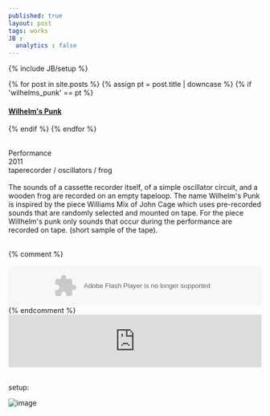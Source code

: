 ```yaml
---
published: true
layout: post
tags: works
JB :
  analytics : false
---
```


{% include JB/setup %}


{% for post in site.posts %}
	{% assign pt = post.title | downcase %}
	{% if 'wilhelms_punk' == pt %}
<h4><a href="{{ BASE_PATH }}{{ post.url }}">Wilhelm's Punk</a></h4>
	{% endif %}
{% endfor %}


<p>
<br />
	Performance<br />
	2011<br />
	taperecorder / oscillators / frog<br /><br />
The sounds of a cassette recorder itself, of a simple oscillator circuit, and a wooden frog are recorded on an empty tapeloop. The name Wilhelm's Punk is inspired by the piece Williams Mix of John Cage which uses pre-recorded sounds that are randomly selected and mounted on tape. For the piece Willhelm's punk only sounds that occur during the performance are recorded on tape.
(short sample of the tape).<br /><br />
</p>

{% comment %}
<div>
    <object height="81" width="100%"> <param name="movie" value="https://player.soundcloud.com/player.swf?url=http%3A%2F%2Fapi.soundcloud.com%2Ftracks%2F124201065&amp;show_comments=true&amp;
    auto_play=false&amp;color=ff7700"></param> <param name="allowscriptaccess" value="always"></param> <embed allowscriptaccess="always" height="81" src="https://player.soundcloud.com/player.swf?url=http%3A%2F%2Fapi.soundcloud.com%2Ftracks%2F124201065&amp;show_comments=true&amp;auto_play=false&amp;color=ff7700" type="application/x-shockwave-flash" width="100%"></embed> </object>    
</div>
{% endcomment %}


<iframe width="100%" height="105" scrolling="no" frameborder="no" src="https://w.soundcloud.com/player/?url=https%3A//api.soundcloud.com/tracks/124201065&amp;color=000000&amp;auto_play=false&amp;hide_related=false&amp;show_comments=true&amp;show_user=true&amp;show_reposts=false"></iframe>


<p> <br />setup:<br /></p>

<img src="{{ site.url }}/images/wpunk_setup.jpg" alt="image">

